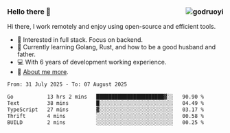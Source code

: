 ### Hello there 👋 <img align="right" src="https://github-readme-stats.vercel.app/api?username=godruoyi&show_icons=true" alt="godruoyi" />

Hi there, I work remotely and enjoy using open-source and efficient tools.

- 🔭 Interested in full stack. Focus on backend.
- 🌱 Currently learning Golang, Rust, and how to be a good husband and father.
- 💻 With 6 years of development working experience.
- 👒 [About me more](https://godruoyi.com/posts/about-godruoyi).



<!--START_SECTION:waka-->

```txt
From: 31 July 2025 - To: 07 August 2025

Go           13 hrs 2 mins   ██████████████████████▓░░   90.90 %
Text         38 mins         █░░░░░░░░░░░░░░░░░░░░░░░░   04.49 %
TypeScript   27 mins         ▓░░░░░░░░░░░░░░░░░░░░░░░░   03.17 %
Thrift       4 mins          ░░░░░░░░░░░░░░░░░░░░░░░░░   00.58 %
BUILD        2 mins          ░░░░░░░░░░░░░░░░░░░░░░░░░   00.25 %
```

<!--END_SECTION:waka-->
